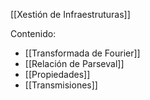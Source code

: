 [[Xestión de Infraestruturas]]

Contenido:
+ [[Transformada de Fourier]]
+ [[Relación de Parseval]]
+ [[Propiedades]]
+ [[Transmisiones]]